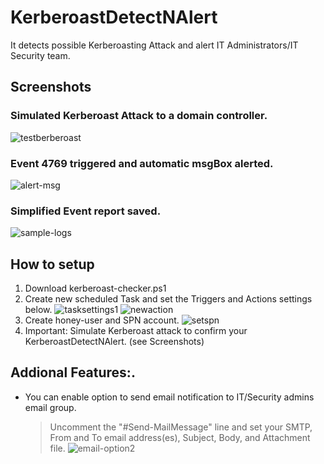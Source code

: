 # KerberoastDetectNAlert
It detects possible Kerberoasting Attack and alert IT Administrators/IT Security team.


## Screenshots
### Simulated Kerberoast Attack to a domain controller.
![testberberoast](https://user-images.githubusercontent.com/32608046/214414763-93b674d3-f67b-4be6-83d2-aa525d64f4be.png)

### Event 4769 triggered and automatic msgBox alerted.
![alert-msg](https://user-images.githubusercontent.com/32608046/214415183-4e086f11-79b5-40cb-8cd4-39413b7ad5d8.png)

### Simplified Event report saved.
![sample-logs](https://user-images.githubusercontent.com/32608046/214415537-ae2a34a7-42d9-40af-8908-9a807c04be33.png)


## How to setup
1. Download kerberoast-checker.ps1 
2. Create new scheduled Task and set the Triggers and Actions settings below.
    ![tasksettings1](https://user-images.githubusercontent.com/32608046/214419128-7ebc1ecc-f05d-4870-86ec-5ec0f4d97ade.png)
    ![newaction](https://user-images.githubusercontent.com/32608046/214429954-b3789c96-94fb-4b9d-a5f0-29f5bd3c4122.png)
4. Create honey-user and SPN account.
    ![setspn](https://user-images.githubusercontent.com/32608046/214421728-033adb29-1a40-45cf-9118-1648d28b37e6.png)
4. Important: Simulate Kerberoast attack to confirm your KerberoastDetectNAlert. (see Screenshots)

## Addional Features:.
- You can enable option to send email notification to IT/Security admins email group.
  > Uncomment the "#Send-MailMessage" line and set your SMTP, From and To email address(es), Subject, Body, and Attachment file.
  ![email-option2](https://user-images.githubusercontent.com/32608046/214428377-f4cbf4d2-7471-40bb-947d-1cf0e9e46258.png)
